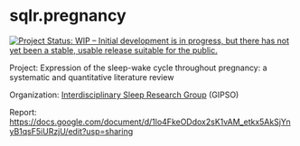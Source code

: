 # sqlr.pregnancy

<!-- badges: start -->
[![Project Status: WIP – Initial development is in progress, but there has not yet been a stable, usable release suitable for the public.](https://www.repostatus.org/badges/latest/wip.svg)](https://www.repostatus.org/#wip)
<!-- badges: end -->

Project: Expression of the sleep-wake cycle throughout pregnancy: a systematic and quantitative literature review

Organization: [Interdisciplinary Sleep Research Group](http://each.usp.br/gipso/) (GIPSO)

Report: <https://docs.google.com/document/d/1lo4FkeODdox2sK1vAM_etkx5AkSjYnyB1qsF5iURzjU/edit?usp=sharing>